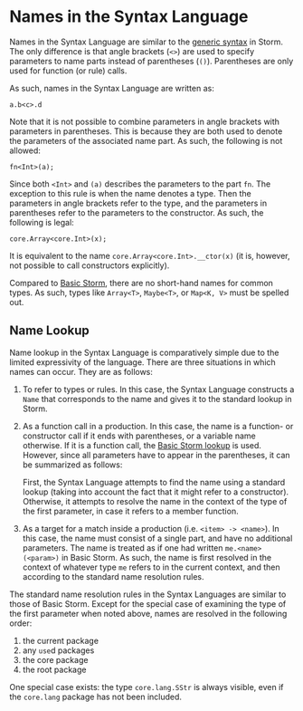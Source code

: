 Names in the Syntax Language
============================

Names in the Syntax Language are similar to the [generic syntax](md:../Storm/The_Name_Tree) in
Storm. The only difference is that angle brackets (`<>`) are used to specify parameters to name
parts instead of parentheses (`()`). Parentheses are only used for function (or rule) calls.

As such, names in the Syntax Language are written as:

```
a.b<c>.d
```

Note that it is not possible to combine parameters in angle brackets with parameters in parentheses.
This is because they are both used to denote the parameters of the associated name part. As such,
the following is not allowed:

```
fn<Int>(a);
```

Since both `<Int>` and `(a)` describes the parameters to the part `fn`. The exception to this rule
is when the name denotes a type. Then the parameters in angle brackets refer to the type, and the
parameters in parentheses refer to the parameters to the constructor. As such, the following is
legal:

```
core.Array<core.Int>(x);
```

It is equivalent to the name `core.Array<core.Int>.__ctor(x)` (it is, however, not possible to call
constructors explicitly).


Compared to [Basic Storm](md:../Basic_Storm/Names), there are no short-hand names for common types.
As such, types like `Array<T>`, `Maybe<T>`, or `Map<K, V>` must be spelled out.


Name Lookup
-----------

Name lookup in the Syntax Language is comparatively simple due to the limited expressivity of the
language. There are three situations in which names can occur. They are as follows:

1. To refer to types or rules. In this case, the Syntax Language constructs a `Name` that
   corresponds to the name and gives it to the standard lookup in Storm.

2. As a function call in a production. In this case, the name is a function- or constructor call if
   it ends with parentheses, or a variable name otherwise. If it is a function call, the [Basic
   Storm lookup](md:../Basic_Storm/Names) is used. However, since all parameters have to appear in
   the parentheses, it can be summarized as follows:

   First, the Syntax Language attempts to find the name using a standard lookup (taking into account
   the fact that it might refer to a constructor). Otherwise, it attempts to resolve the name in the
   context of the type of the first parameter, in case it refers to a member function.

3. As a target for a match inside a production (i.e. `<item> -> <name>`). In this case, the name
   must consist of a single part, and have no additional parameters. The name is treated as if one
   had written `me.<name>(<param>)` in Basic Storm. As such, the name is first resolved in the
   context of whatever type `me` refers to in the current context, and then according to the
   standard name resolution rules.

The standard name resolution rules in the Syntax Languages are similar to those of Basic Storm.
Except for the special case of examining the type of the first parameter when noted above, names are
resolved in the following order:

1. the current package
2. any `use`d packages
3. the core package
4. the root package

One special case exists: the type `core.lang.SStr` is always visible, even if the `core.lang`
package has not been included.
